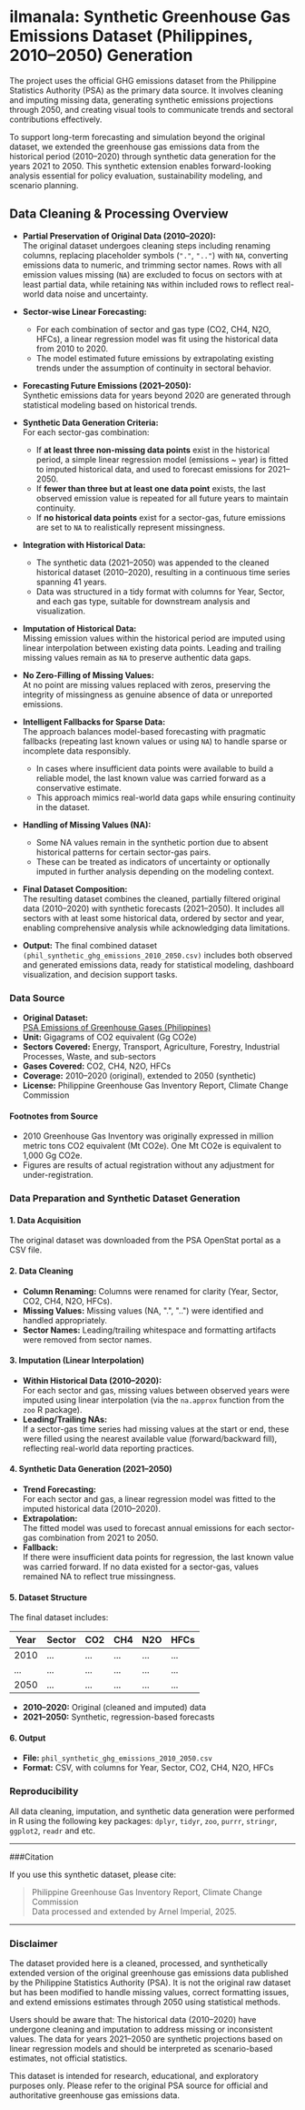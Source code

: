# ilmanala: Synthetic Greenhouse Gas Emissions Dataset (Philippines, 2010–2050) Generation

The project uses the official GHG emissions dataset from the Philippine Statistics Authority (PSA) as the primary data source. It involves cleaning and imputing missing data, generating synthetic emissions projections through 2050, and creating visual tools to communicate trends and sectoral contributions effectively.

To support long-term forecasting and simulation beyond the original dataset, we extended the greenhouse gas emissions data from the historical period (2010–2020) through synthetic data generation for the years 2021 to 2050. This synthetic extension enables forward-looking analysis essential for policy evaluation, sustainability modeling, and scenario planning.

## Data Cleaning & Processing Overview

- **Partial Preservation of Original Data (2010–2020):**  
  The original dataset undergoes cleaning steps including renaming columns, replacing placeholder symbols (`"."`, `".."`) with `NA`, converting emissions data to numeric, and trimming sector names. Rows with all emission values missing (`NA`) are excluded to focus on sectors with at least partial data, while retaining `NA`s within included rows to reflect real-world data noise and uncertainty.

- **Sector-wise Linear Forecasting:**

  - For each combination of sector and gas type (CO2, CH4, N2O, HFCs), a linear regression model was fit using the historical data from 2010 to 2020.
  - The model estimated future emissions by extrapolating existing trends under the assumption of continuity in sectoral behavior.

- **Forecasting Future Emissions (2021–2050):**  
  Synthetic emissions data for years beyond 2020 are generated through statistical modeling based on historical trends.

- **Synthetic Data Generation Criteria:**  
  For each sector-gas combination:

  - If **at least three non-missing data points** exist in the historical period, a simple linear regression model (emissions ~ year) is fitted to imputed historical data, and used to forecast emissions for 2021–2050.
  - If **fewer than three but at least one data point** exists, the last observed emission value is repeated for all future years to maintain continuity.
  - If **no historical data points** exist for a sector-gas, future emissions are set to `NA` to realistically represent missingness.

- **Integration with Historical Data:**

  - The synthetic data (2021–2050) was appended to the cleaned historical dataset (2010–2020), resulting in a continuous time series spanning 41 years.
  - Data was structured in a tidy format with columns for Year, Sector, and each gas type, suitable for downstream analysis and visualization.

- **Imputation of Historical Data:**  
  Missing emission values within the historical period are imputed using linear interpolation between existing data points. Leading and trailing missing values remain as `NA` to preserve authentic data gaps.

- **No Zero-Filling of Missing Values:**  
  At no point are missing values replaced with zeros, preserving the integrity of missingness as genuine absence of data or unreported emissions.

- **Intelligent Fallbacks for Sparse Data:**  
  The approach balances model-based forecasting with pragmatic fallbacks (repeating last known values or using `NA`) to handle sparse or incomplete data responsibly.

  - In cases where insufficient data points were available to build a reliable model, the last known value was carried forward as a conservative estimate.
  - This approach mimics real-world data gaps while ensuring continuity in the dataset.

- **Handling of Missing Values (NA):**

  - Some NA values remain in the synthetic portion due to absent historical patterns for certain sector-gas pairs.
  - These can be treated as indicators of uncertainty or optionally imputed in further analysis depending on the modeling context.

- **Final Dataset Composition:**  
  The resulting dataset combines the cleaned, partially filtered original data (2010–2020) with synthetic forecasts (2021–2050). It includes all sectors with at least some historical data, ordered by sector and year, enabling comprehensive analysis while acknowledging data limitations.

- **Output:**
  The final combined dataset `(phil_synthetic_ghg_emissions_2010_2050.csv)` includes both observed and generated emissions data, ready for statistical modeling, dashboard visualization, and decision support tasks.

### Data Source

- **Original Dataset:**  
  [PSA Emissions of Greenhouse Gases (Philippines)](https://openstat.psa.gov.ph/PXWeb/pxweb/en/DB/DB__3A/0143A5EGHG1.px/table/tableViewLayout1/?rxid=bdf9d8da-96f1-4100-ae09-18cb3eaeb313)
- **Unit:** Gigagrams of CO2 equivalent (Gg CO2e)
- **Sectors Covered:** Energy, Transport, Agriculture, Forestry, Industrial Processes, Waste, and sub-sectors
- **Gases Covered:** CO2, CH4, N2O, HFCs
- **Coverage:** 2010–2020 (original), extended to 2050 (synthetic)
- **License:** Philippine Greenhouse Gas Inventory Report, Climate Change Commission

#### Footnotes from Source

- 2010 Greenhouse Gas Inventory was originally expressed in million metric tons CO2 equivalent (Mt CO2e). One Mt CO2e is equivalent to 1,000 Gg CO2e.
- Figures are results of actual registration without any adjustment for under-registration.

### Data Preparation and Synthetic Dataset Generation

#### 1. Data Acquisition

The original dataset was downloaded from the PSA OpenStat portal as a CSV file.

#### 2. Data Cleaning

- **Column Renaming:** Columns were renamed for clarity (Year, Sector, CO2, CH4, N2O, HFCs).
- **Missing Values:** Missing values (NA, ".", "..") were identified and handled appropriately.
- **Sector Names:** Leading/trailing whitespace and formatting artifacts were removed from sector names.

#### 3. Imputation (Linear Interpolation)

- **Within Historical Data (2010–2020):**  
  For each sector and gas, missing values between observed years were imputed using linear interpolation (via the `na.approx` function from the `zoo` R package).
- **Leading/Trailing NAs:**  
  If a sector-gas time series had missing values at the start or end, these were filled using the nearest available value (forward/backward fill), reflecting real-world data reporting practices.

#### 4. Synthetic Data Generation (2021–2050)

- **Trend Forecasting:**  
  For each sector and gas, a linear regression model was fitted to the imputed historical data (2010–2020).
- **Extrapolation:**  
  The fitted model was used to forecast annual emissions for each sector-gas combination from 2021 to 2050.
- **Fallback:**  
  If there were insufficient data points for regression, the last known value was carried forward. If no data existed for a sector-gas, values remained NA to reflect true missingness.

#### 5. Dataset Structure

The final dataset includes:

| Year | Sector | CO2 | CH4 | N2O | HFCs |
| ---- | ------ | --- | --- | --- | ---- |
| 2010 | ...    | ... | ... | ... | ...  |
| ...  | ...    | ... | ... | ... | ...  |
| 2050 | ...    | ... | ... | ... | ...  |

- **2010–2020:** Original (cleaned and imputed) data
- **2021–2050:** Synthetic, regression-based forecasts

#### 6. Output

- **File:** `phil_synthetic_ghg_emissions_2010_2050.csv`
- **Format:** CSV, with columns for Year, Sector, CO2, CH4, N2O, HFCs

### Reproducibility

All data cleaning, imputation, and synthetic data generation were performed in R using the following key packages: `dplyr`, `tidyr`, `zoo`, `purrr`, `stringr`, `ggplot2`, `readr` and etc.

---

###Citation

If you use this synthetic dataset, please cite:

> Philippine Greenhouse Gas Inventory Report, Climate Change Commission  
> Data processed and extended by Arnel Imperial, 2025.

---

### Disclaimer

The dataset provided here is a cleaned, processed, and synthetically extended version of the original greenhouse gas emissions data published by the Philippine Statistics Authority (PSA). It is not the original raw dataset but has been modified to handle missing values, correct formatting issues, and extend emissions estimates through 2050 using statistical methods.

Users should be aware that:
The historical data (2010–2020) have undergone cleaning and imputation to address missing or inconsistent values.
The data for years 2021–2050 are synthetic projections based on linear regression models and should be interpreted as scenario-based estimates, not official statistics.

This dataset is intended for research, educational, and exploratory purposes only.
Please refer to the original PSA source for official and authoritative greenhouse gas emissions data.
